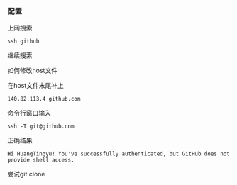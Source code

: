 ### 配置

上网搜索

```
ssh github
```



继续搜索

如何修改host文件

在host文件末尾补上

```
140.82.113.4 github.com
```



命令行窗口输入

```
ssh -T git@github.com
```

正确结果

```
Hi HuangTingyu! You've successfully authenticated, but GitHub does not provide shell access.
```



尝试git clone

